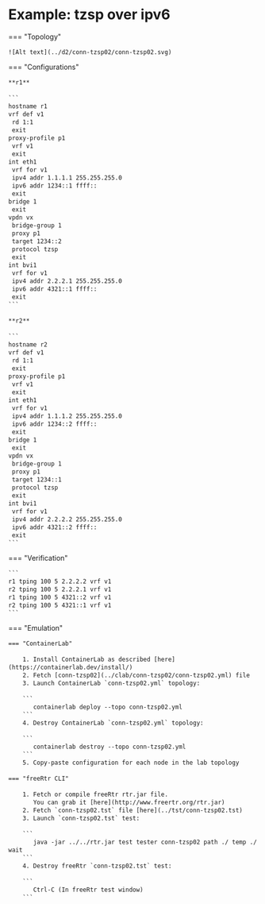 # Example: tzsp over ipv6

=== "Topology"

    ![Alt text](../d2/conn-tzsp02/conn-tzsp02.svg)

=== "Configurations"

    **r1**

    ```
    hostname r1
    vrf def v1
     rd 1:1
     exit
    proxy-profile p1
     vrf v1
     exit
    int eth1
     vrf for v1
     ipv4 addr 1.1.1.1 255.255.255.0
     ipv6 addr 1234::1 ffff::
     exit
    bridge 1
     exit
    vpdn vx
     bridge-group 1
     proxy p1
     target 1234::2
     protocol tzsp
     exit
    int bvi1
     vrf for v1
     ipv4 addr 2.2.2.1 255.255.255.0
     ipv6 addr 4321::1 ffff::
     exit
    ```

    **r2**

    ```
    hostname r2
    vrf def v1
     rd 1:1
     exit
    proxy-profile p1
     vrf v1
     exit
    int eth1
     vrf for v1
     ipv4 addr 1.1.1.2 255.255.255.0
     ipv6 addr 1234::2 ffff::
     exit
    bridge 1
     exit
    vpdn vx
     bridge-group 1
     proxy p1
     target 1234::1
     protocol tzsp
     exit
    int bvi1
     vrf for v1
     ipv4 addr 2.2.2.2 255.255.255.0
     ipv6 addr 4321::2 ffff::
     exit
    ```

=== "Verification"

    ```
    r1 tping 100 5 2.2.2.2 vrf v1
    r2 tping 100 5 2.2.2.1 vrf v1
    r1 tping 100 5 4321::2 vrf v1
    r2 tping 100 5 4321::1 vrf v1
    ```

=== "Emulation"

    === "ContainerLab"

        1. Install ContainerLab as described [here](https://containerlab.dev/install/)  
        2. Fetch [conn-tzsp02](../clab/conn-tzsp02/conn-tzsp02.yml) file  
        3. Launch ContainerLab `conn-tzsp02.yml` topology:  

        ```
           containerlab deploy --topo conn-tzsp02.yml  
        ```
        4. Destroy ContainerLab `conn-tzsp02.yml` topology:  

        ```
           containerlab destroy --topo conn-tzsp02.yml  
        ```
        5. Copy-paste configuration for each node in the lab topology

    === "freeRtr CLI"

        1. Fetch or compile freeRtr rtr.jar file.  
           You can grab it [here](http://www.freertr.org/rtr.jar)  
        2. Fetch `conn-tzsp02.tst` file [here](../tst/conn-tzsp02.tst)  
        3. Launch `conn-tzsp02.tst` test:  

        ```
           java -jar ../../rtr.jar test tester conn-tzsp02 path ./ temp ./ wait
        ```
        4. Destroy freeRtr `conn-tzsp02.tst` test:  

        ```
           Ctrl-C (In freeRtr test window)
        ```

